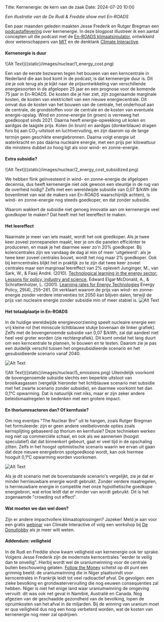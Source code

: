Title: Kernenergie: de kern van de zaak
Date: 2024-07-20 10:00

_Een illustratie van de De Rudi & Freddie show met En-ROADS_

Een paar maanden geleden maakten Jesse Frederik en Rutger Bregman een [podcastaflevering](https://decorrespondent.nl/15275/kerncentrales-bouwen-peperdure-rechtse-identiteitspolitiek/01a1f5d6-bfa8-02c8-3fd0-d8f581734d96) over kernenergie. In deze blogpost illustreer ik een aantal concepten uit die podcast met de [En-ROADS klimaatsimulator](https://en-roads.climateinteractive.org/scenario.html?v=24.7.0), ontwikkeld door wetenschappers van [MIT](https://mitsloan.mit.edu/sustainability-initiative/welcome) en de denktank [Climate Interactive](https://www.climateinteractive.org/).



#### Kernenergie is duur

<side-block>
    <side-content>
        ![Alt Text]({static}/images/nuclear/1_energy_cost.png)
    </side-content>
</side-block>

Een van de eerste bezwaren tegen het bouwen van een kerncentrale in Nederland die aan bod komt in de podcast, is dat kernenergie duur is. Dit zie je ook terug als je kijkt naar de prijsontwikkeling van verschillende energiesoorten in de afgelopen 25 jaar en een prognose voor de komende 75 jaar in En-ROADS. De kosten die je hier ziet, zijn zogenaamde marginale kosten, de kosten van elektriciteit van een nieuwe energiecentrale. Dit omvat dus de kosten van het bouwen van de centrale, het onderhoud aan de centrale, de grondstoffen voor de centrale en de kosten van eventuele energie-opslag. Wind en zonne-energie (in groen) is verreweg het goedkoopst sinds 2021. Daarna heeft energie-opwekking uit kolen en aardgas de laagste prijs. Kolen (in bruin) en aardgas (donkerblauw) dragen fors bij aan CO<sub>2</sub>-uitstoot en luchtvervuiling, en zijn daarom op de lange termijn geen geschikte energiebronnen. Daarna volgt energie uit waterkracht en pas dáárna nucleaire energie, met een prijs per kilowattuur die minstens dubbel zo hoog ligt als voor wind- en zonne-energie.





#### Extra subsidie?

<side-block>
    <side-content>
        ![Alt Text]({static}/images/nuclear/2_energy_cost_subsidized.png)
    </side-content>
</side-block>

We hebben flink geïnvesteerd in wind- en zonne-energie de afgelopen decennia, dus heeft kernenergie niet ook gewoon een steuntje in de rug van de overheid nodig? Zelfs met een wereldwijde subsidie van 0,07 $/kWh (de bovenlimiet van wat de makers van En-ROADS waarschijnlijk achten), is wind- en zonne-energie nog steeds goedkoper, en dat zonder subsidie.

Waarom wakkert de subsidie niet genoeg innovatie aan om kernenergie veel goedkoper te maken? Dat heeft met het leereffect te maken.

#### Het leereffect

Naarmate je meer van iets maakt, wordt het ook goedkoper. Als je twee keer zoveel zonnepanelen maakt, leer je om die panelen efficiënter te produceren, en maak je het daarmee weer zo'n 20% goedkoper. Bij kolencentrales zijn we vandaag de dag al min of meer 'uitgeleerd': als je twee keer zoveel centrales bouwt, wordt het nog maar 2% goedkoper. Ook bij kerncentrales blijkt het in praktijk zo te zijn dat twee keer zoveel centrales maar een marginaal leereffect van 2% oplevert
<side-ref><side-content>Junginger, M., van Sark, W., & Faaij André. (2010). [Technological learning in the energy sector: Lessons for policy, industry and science](https://www.elgaronline.com/edcollbook/edcoll/9781848448346/9781848448346.xml), Edward Elgar</side-content></side-ref><sup>,</sup><side-ref><side-content>McDonald, A., & Schrattenholzer, L. (2001). [Learning rates for Energy Technologies](https://doi.org/10.1016/s0301-4215(00)00122-1) Energy Policy, 29(4), 255–261</side-content></side-ref>. Dit verklaart waarom de prijs van wind- en zonne-energie zonder verdere interventies tot 2050 kan blijven dalen, terwijl de prijs van nucleaire energie zonder subsidie min of meer stabiel is.
![Alt Text]({static}/images/nuclear/3_progress_ratio.png)



#### Het totaalplaatje in En-ROADS
In de huidige wereldwijde energievoorziening speelt nucleaire energie een vrij kleine rol (het miniscule lichtblauwe stukje bovenaan de linker grafiek). Zelfs met de bovengenoemde subsidie van 0,07 $/kWh, zal dat aandeel niet heel veel groter worden (zie rechtergrafiek). Dit komt omdat het lang duurt om een kerncentrale te plannen, te bouwen en te testen. Daarom zie je pas een duidelijk verschil tussen het ongesubsidieerde scenario en het gesubsidieerde scenario vanaf 2040.

![Alt Text]({static}/images/nuclear/4_energy_sources_diff.png)

<side-block>
    <side-content>
        ![Alt Text]({static}/images/nuclear/5_emissions.png)
    </side-content>
</side-block>
Uiteindelijk voorkomt de bovengenoemde subsidie slechts een beperkte uitstoot van broeikasgassen (vergelijk hieronder het lichtblauwe scenario met subsidie met het zwarte scenario zonder subsidie), en daarmee voorkomt het dan 0,1°C opwarming. Dat is natuurlijk niet niks, maar er zijn zeker andere beleidsmaatregelen te bedenken met een grotere impact.


#### En thoriumreactoren dan? Of kernfusie?


Om nog eventjes "The Nuclear Bro" uit te hangen, zoals Rutger Bregman het formuleerde: zijn er geen andere veelbelovende opties zoals kernsplijting gebaseerd op thorium en kernfusie? Deze technieken werken nog niet op commerciële schaal, en ook als we aannemen (hoogst speculatief) dat dat binnenkort gebeurt, gaat er veel tijd in de opschaling zitten. Zelfs in het hoogst optimistische scenario waarin we ervan uit gaan dat deze nieuwe energiebron spotgoedkoop wordt, kan ook hiermee hooguit 0,1°C opwarming worden voorkomen.

![Alt Text]({static}/images/nuclear/6_new_zero.png)

Als je dit scenario met de bovenstaande scenario's vergelijkt, zie je dat er minder hernieuwbare energie wordt gebruikt. Zonder verdere maatregelen, is hernieuwbare energie in competitie met onze hypothetische goedkope energiebron, wat ertoe leidt dat er minder van wordt gebruikt. Dit is het zogenaamde "crowding out effect".

#### Wat moeten we dan wel doen?
Zijn er andere impactvollere klimaatoplossingen? Jazeker! Meld je aan voor een gratis [webinar](https://www.climateinteractive.org/get-involved/webinars/) van Climate Interactive of volg een workshop bij [De Donutlobby](https://www.donutlobby.nl/) als je meer wilt weten.

#### Addendum: veiligheid
In de Rudi en Freddie show kwam veiligheid van kernenergie ook ter sprake. Volgens Jesse Frederik zijn de modernste kerncentrales "eerder te veilig dan te onveilig". Hierbij wordt wel de uraniumwinning voor de centrale buiten beschouwing gelaten. [Follow the Money](https://www.ftm.nl/artikelen/uraniummijn-in-niger?share=rCp6XQxBZf9IZNJ%2FYrml14oMQrkIQgvwO0%2FULCOdbhCr1iBoOkTa%2FJezJVy6jg0%3D) schetst op dit punt een grimmig beeld: de uraniumwinning die in Niger plaatsvindt voor kerncentrales in Frankrijk leidt tot veel radioactief afval. De gevolgen: een zieke bevolking en grondwatervervuiling die nog eeuwen consequenties zal hebben. Niger is niet het enige land waar uraniumwinning de omgeving vervuilt: dit was ook net geval in Namibië, Australië en Canada. Nog afgezien van de geschaadde gezondheid van de bevolking, lopen de opruimkosten van het afval in de miljarden. Bij de winning van uranium moet er qua veiligheid dus nog een hoop verbeterd worden, wat de kosten van kernenergie nog meer zal opdrijven.

